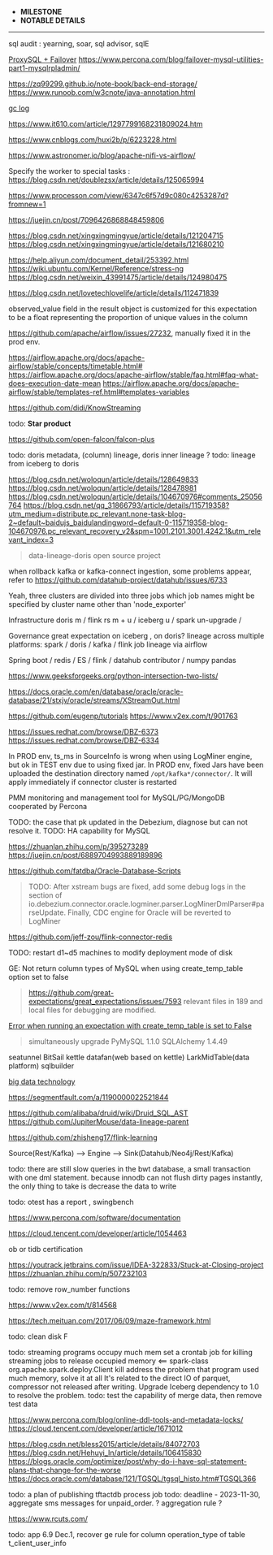 * **MILESTONE** 
* **NOTABLE DETAILS**
***************************************************************************************************************************************************************************************************
sql audit : yearning, soar, sql advisor, sqlE

[ProxySQL + Failover](https://proxysql.com/documentation/Frequently-Asked-Questions/)
https://www.percona.com/blog/failover-mysql-utilities-part1-mysqlrpladmin/

https://zq99299.github.io/note-book/back-end-storage/
https://www.runoob.com/w3cnote/java-annotation.html

[gc log](https://www.cnblogs.com/wuzhenzhao/p/12486840.html)

https://www.it610.com/article/1297799168231809024.htm

https://www.cnblogs.com/huxi2b/p/6223228.html

https://www.astronomer.io/blog/apache-nifi-vs-airflow/

Specify the worker to special tasks : https://blog.csdn.net/doublezsx/article/details/125065994 

https://www.processon.com/view/6347c6f57d9c080c4253287d?fromnew=1

https://juejin.cn/post/7096426868848459806

https://blog.csdn.net/xingxingmingyue/article/details/121204715
https://blog.csdn.net/xingxingmingyue/article/details/121680210

https://help.aliyun.com/document_detail/253392.html
https://wiki.ubuntu.com/Kernel/Reference/stress-ng
https://blog.csdn.net/weixin_43991475/article/details/124980475

https://blog.csdn.net/lovetechlovelife/article/details/112471839

observed_value field in the result object is customized for this expectation to be a float representing the proportion of unique values in the column

https://github.com/apache/airflow/issues/27232, manually fixed it in the prod env.

https://airflow.apache.org/docs/apache-airflow/stable/concepts/timetable.html#
https://airflow.apache.org/docs/apache-airflow/stable/faq.html#faq-what-does-execution-date-mean
https://airflow.apache.org/docs/apache-airflow/stable/templates-ref.html#templates-variables

https://github.com/didi/KnowStreaming

todo: **Star product**

https://github.com/open-falcon/falcon-plus

todo: doris metadata, (column) lineage, doris inner lineage ?
todo: lineage from iceberg to doris

https://blog.csdn.net/woloqun/article/details/128649833
https://blog.csdn.net/woloqun/article/details/128478981
https://blog.csdn.net/woloqun/article/details/104670976#comments_25056764
https://blog.csdn.net/qq_31866793/article/details/115719358?utm_medium=distribute.pc_relevant.none-task-blog-2~default~baidujs_baidulandingword~default-0-115719358-blog-104670976.pc_relevant_recovery_v2&spm=1001.2101.3001.4242.1&utm_relevant_index=3

> data-lineage-doris open source project

when rollback kafka or kafka-connect ingestion, some problems appear, refer to https://github.com/datahub-project/datahub/issues/6733 

Yeah, three clusters are divided into three jobs which job names might be specified by cluster name other than 'node_exporter'

Infrastructure
doris m / flink rs m + u / iceberg u / spark un-upgrade / 

Governance
great expectation on iceberg , on doris?
lineage across multiple platforms: spark / doris / kafka / flink 
job lineage via airflow 

Spring boot / redis / ES / flink / datahub contributor / numpy pandas

https://www.geeksforgeeks.org/python-intersection-two-lists/

https://docs.oracle.com/en/database/oracle/oracle-database/21/stxjv/oracle/streams/XStreamOut.html

https://github.com/eugenp/tutorials
https://www.v2ex.com/t/901763

https://issues.redhat.com/browse/DBZ-6373
https://issues.redhat.com/browse/DBZ-6334

In PROD env, ts_ms in SourceInfo is wrong when using LogMiner engine, but ok in TEST env due to using fixed jar.
In PROD env, fixed Jars have been uploaded the destination directory named `/opt/kafka*/connector/`. It will apply immediately if connector cluster is restarted

PMM monitoring and management tool for MySQL/PG/MongoDB cooperated by Percona

TODO: the case that pk updated in the Debezium, diagnose but can not resolve it.
TODO: HA capability for MySQL

https://zhuanlan.zhihu.com/p/395273289
https://juejin.cn/post/6889704993889189896

https://github.com/fatdba/Oracle-Database-Scripts

> TODO: After xstream bugs are fixed, add some debug logs in the section of io.debezium.connector.oracle.logminer.parser.LogMinerDmlParser#parseUpdate.
> Finally, CDC engine for Oracle will be reverted to LogMiner 

https://github.com/jeff-zou/flink-connector-redis

TODO: restart d1~d5 machines to modify deployment mode of disk

GE: Not return column types of MySQL when using create_temp_table option set to false
> https://github.com/great-expectations/great_expectations/issues/7593
> relevant files in 189 and local files for debugging are modified. 

[Error when running an expectation with create_temp_table is set to False](https://github.com/great-expectations/great_expectations/issues/8325)
> simultaneously upgrade PyMySQL 1.1.0 SQLAlchemy 1.4.49

seatunnel BitSail kettle datafan(web based on kettle) LarkMidTable(data platform) sqlbuilder

[big data technology](https://github.com/fancyChuan/bigdata-hub)

https://segmentfault.com/a/1190000022521844

https://github.com/alibaba/druid/wiki/Druid_SQL_AST
https://github.com/JupiterMouse/data-lineage-parent

https://github.com/zhisheng17/flink-learning

Source(Rest/Kafka) --> Engine --> Sink(Datahub/Neo4j/Rest/Kafka)

todo: there are still slow queries in the bwt database, a small transaction with one dml statement.
because innodb can not flush dirty pages instantly, the only thing to take is decrease the data to write


todo: otest has a report , swingbench

https://www.percona.com/software/documentation

https://cloud.tencent.com/developer/article/1054463

ob or tidb certification 

https://youtrack.jetbrains.com/issue/IDEA-322833/Stuck-at-Closing-project
https://zhuanlan.zhihu.com/p/507232103

todo: remove row_number functions

https://www.v2ex.com/t/814568

https://tech.meituan.com/2017/06/09/maze-framework.html

todo: clean disk F

todo: streaming programs occupy much mem
set a crontab job for killing streaming jobs to release occupied memory <== spark-class org.apache.spark.deploy.Client kill <master url> <driver ID>
address the problem that program used much memory, solve it at all
It's related to  the direct IO of parquet, compressor not released after writing.
Upgrade Iceberg dependency to 1.0 to resolve the problem.
todo: test the capability of merge data, then remove test data

https://www.percona.com/blog/online-ddl-tools-and-metadata-locks/
https://cloud.tencent.com/developer/article/1671012

https://blog.csdn.net/bless2015/article/details/84072703
https://blog.csdn.net/Hehuyi_In/article/details/106415830
https://blogs.oracle.com/optimizer/post/why-do-i-have-sql-statement-plans-that-change-for-the-worse
https://docs.oracle.com/database/121/TGSQL/tgsql_histo.htm#TGSQL366

todo: a plan of publishing tftactdb process job
todo: deadline - 2023-11-30,  aggregate sms messages for unpaid_order. ? aggregation rule ?

https://www.rcuts.com/

todo: app 6.9 Dec.1, recover ge rule for column operation_type of table t_client_user_info